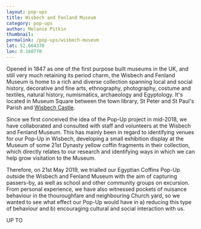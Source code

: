 ```yaml
---
layout: pop-ups
title: Wisbech and Fenland Museum
category: pop-ups
author: Melanie Pitkin
thumbnail: 
permalink: /pop-ups/wisbech-museum
lat: 52.664370
lon: 0.160770
---
```


Opened in 1847 as one of the first purpose built museums in the UK, and still very much retaining its period charm, the Wisbech and Fenland Museum is home to a rich and diverse collection spanning local and social history, decorative and fine arts, ethnography, photography, costume and textiles, natural history, numismatics, archaeology and Egyptology. It's located in Museum Square between the town library, St Peter and St Paul's Parish and [Wisbech Castle](http://wisbechcastle.org).   

Since we first conceived the idea of the Pop-Up project in mid-2018, we have collaborated and consulted with staff and volunteers at the Wisbech and Fenland Museum. This has mainly been in regard to identifying venues for our Pop-Up in Wisbech, developing a small exhibition display at the Museum of some 21st Dynasty yellow coffin fragments in their collection, which directly relates to our research and identifying ways in which we can help grow visitation to the Museum.

Therefore, on 21st May 2019, we trialled our Egyptian Coffins Pop-Up outside the Wisbech and Fenland Museum with the aim of capturing passers-by, as well as school and other community groups on excursion. From personal experience, we have also witnessed pockets of nuisance behaviour in the thouroughfare and neighbouring Church yard, so we wanted to see what effect our Pop-Up would have in a) reducing this type of behaviour and b) encouraging cultural and social interaction with us.

UP TO

